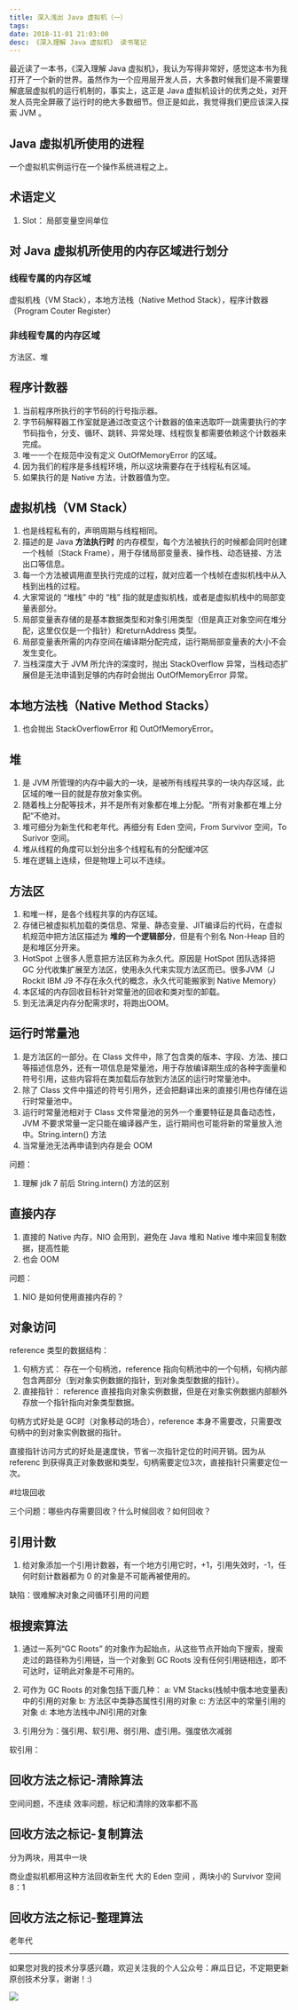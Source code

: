 ```yaml
---
title: 深入浅出 Java 虚拟机（一）
tags: 
date: 2018-11-01 21:03:00
desc: 《深入理解 Java 虚拟机》 读书笔记
---
```


最近读了一本书，《深入理解 Java 虚拟机》，我认为写得非常好，感觉这本书为我打开了一个新的世界。虽然作为一个应用层开发人员，大多数时候我们是不需要理解底层虚拟机的运行机制的，事实上，这正是 Java 虚拟机设计的优秀之处，对开发人员完全屏蔽了运行时的绝大多数细节。但正是如此，我觉得我们更应该深入探索 JVM 。

<!-- More -->

## Java 虚拟机所使用的进程

一个虚拟机实例运行在一个操作系统进程之上。


## 术语定义

1. Slot： 局部变量空间单位

## 对 Java 虚拟机所使用的内存区域进行划分

### 线程专属的内存区域
虚拟机栈（VM Stack），本地方法栈（Native Method Stack），程序计数器（Program Couter Register）

### 非线程专属的内存区域
方法区、堆

## 程序计数器
1. 当前程序所执行的字节码的行号指示器。
2. 字节码解释器工作室就是通过改变这个计数器的值来选取吓一跳需要执行的字节码指令，分支、循环、跳转、异常处理、线程恢复都需要依赖这个计数器来完成。
3. 唯一一个在规范中没有定义 OutOfMemoryError 的区域。
4. 因为我们的程序是多线程环境，所以这块需要存在于线程私有区域。
5. 如果执行的是 Native 方法，计数器值为空。

## 虚拟机栈（VM Stack）
1. 也是线程私有的，声明周期与线程相同。
2. 描述的是 Java **方法执行时** 的内存模型，每个方法被执行的时候都会同时创建一个栈帧（Stack Frame），用于存储局部变量表、操作栈、动态链接、方法出口等信息。
3. 每一个方法被调用直至执行完成的过程，就对应着一个栈帧在虚拟机栈中从入栈到出栈的过程。
4. 大家常说的 “堆栈” 中的 “栈” 指的就是虚拟机栈，或者是虚拟机栈中的局部变量表部分。
5. 局部变量表存储的是基本数据类型和对象引用类型（但是真正对象空间在堆分配，这里仅仅是一个指针）和returnAddress 类型。
6. 局部变量表所需的内存空间在编译期分配完成，运行期局部变量表的大小不会发生变化。
7. 当栈深度大于 JVM 所允许的深度时，抛出 StackOverflow 异常，当栈动态扩展但是无法申请到足够的内存时会抛出 OutOfMemoryError 异常。

## 本地方法栈（Native Method Stacks）
1. 也会抛出 StackOverflowError 和 OutOfMemoryError。

## 堆

1. 是 JVM 所管理的内存中最大的一块，是被所有线程共享的一块内存区域，此区域的唯一目的就是存放对象实例。
2. 随着栈上分配等技术，并不是所有对象都在堆上分配。“所有对象都在堆上分配”不绝对。
3. 堆可细分为新生代和老年代。再细分有 Eden 空间，From Survivor 空间，To Surivor 空间。
4. 堆从线程的角度可以划分出多个线程私有的分配缓冲区
5. 堆在逻辑上连续，但是物理上可以不连续。

## 方法区
1. 和堆一样，是各个线程共享的内存区域。
2. 存储已被虚拟机加载的类信息、常量、静态变量、JIT编译后的代码，在虚拟机规范中把方法区描述为 **堆的一个逻辑部分**，但是有个别名 Non-Heap 目的是和堆区分开来。
3. HotSpot 上很多人愿意把方法区称为永久代。原因是 HotSpot 团队选择把 GC 分代收集扩展至方法区，使用永久代来实现方法区而已。很多JVM（J Rockit IBM J9 不存在永久代的概念，永久代可能搬家到 Native Memory）
4. 本区域的内存回收目标针对常量池的回收和类对型的卸载。
5. 到无法满足内存分配需求时，将跑出OOM。

## 运行时常量池

1. 是方法区的一部分。在 Class 文件中，除了包含类的版本、字段、方法、接口等描述信息外，还有一项信息是常量池，用于存放编译期生成的各种字面量和符号引用，这些内容将在类加载后存放到方法区的运行时常量池中。
2. 除了 Class 文件中描述的符号引用外，还会把翻译出来的直接引用也存储在运行时常量池中。
3. 运行时常量池相对于 Class 文件常量池的另外一个重要特征是具备动态性，JVM 不要求常量一定只能在编译器产生，运行期间也可能将新的常量放入池中。String.intern() 方法
4. 当常量池无法再申请到内存是会 OOM 

问题：
1. 理解 jdk 7 前后 String.intern() 方法的区别

## 直接内存

1. 直接的 Native 内存，NIO 会用到，避免在 Java 堆和 Native 堆中来回复制数据，提高性能
2. 也会 OOM

问题：
1. NIO 是如何使用直接内存的？


## 对象访问

reference 类型的数据结构：

1. 句柄方式： 存在一个句柄池，reference 指向句柄池中的一个句柄，句柄内部包含两部分（到对象实例数据的指针，到对象类型数据的指针）。
2. 直接指针： reference 直接指向对象实例数据，但是在对象实例数据内部额外存放一个指针指向对象类型数据。

句柄方式好处是 GC时（对象移动的场合），reference 本身不需要改，只需要改句柄中的到对象实例数据的指针。

直接指针访问方式的好处是速度快，节省一次指针定位的时间开销。因为从 referenc 到获得真正对象数据和类型，句柄需要定位3次，直接指针只需要定位一次。

#垃圾回收

三个问题：哪些内存需要回收？什么时候回收？如何回收？

## 引用计数
1. 给对象添加一个引用计数器，有一个地方引用它时，+1，引用失效时，-1，任何时刻计数器都为 0 的对象是不可能再被使用的。

缺陷：很难解决对象之间循环引用的问题

## 根搜索算法
1. 通过一系列“GC Roots” 的对象作为起始点，从这些节点开始向下搜索，搜索走过的路径称为引用链，当一个对象到 GC Roots 没有任何引用链相连，即不可达时，证明此对象是不可用的。

2. 可作为 GC Roots 的对象包括下面几种： 
a: VM Stacks(栈帧中俄本地变量表)中的引用的对象
b: 方法区中类静态属性引用的对象
c: 方法区中的常量引用的对象
d: 本地方法栈中JNI引用的对象

3. 引用分为：强引用、软引用、弱引用、虚引用。强度依次减弱

软引用： 



## 回收方法之标记-清除算法
空间问题，不连续
效率问题，标记和清除的效率都不高

## 回收方法之标记-复制算法
分为两块，用其中一块

商业虚拟机都用这种方法回收新生代
大的 Eden 空间 ，两块小的 Survivor 空间
8：1

## 回收方法之标记-整理算法
老年代


___
如果您对我的技术分享感兴趣，欢迎关注我的个人公众号：麻瓜日记，不定期更新原创技术分享，谢谢！:)

![](http://prototypez.github.io/images/qrcode.jpg)